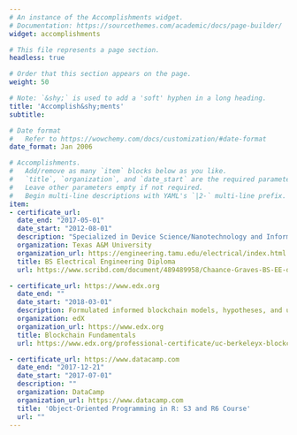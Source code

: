 ```yaml
---
# An instance of the Accomplishments widget.
# Documentation: https://sourcethemes.com/academic/docs/page-builder/
widget: accomplishments

# This file represents a page section.
headless: true

# Order that this section appears on the page.
weight: 50

# Note: `&shy;` is used to add a 'soft' hyphen in a long heading.
title: 'Accomplish&shy;ments'
subtitle:

# Date format
#   Refer to https://wowchemy.com/docs/customization/#date-format
date_format: Jan 2006

# Accomplishments.
#   Add/remove as many `item` blocks below as you like.
#   `title`, `organization`, and `date_start` are the required parameters.
#   Leave other parameters empty if not required.
#   Begin multi-line descriptions with YAML's `|2-` multi-line prefix.
item:
- certificate_url:
  date_end: "2017-05-01"
  date_start: "2012-08-01"
  description: "Specialized in Device Science/Nanotechnology and Information Science Systems focus."
  organization: Texas A&M University
  organization_url: https://engineering.tamu.edu/electrical/index.html
  title: BS Electrical Engineering Diploma
  url: https://www.scribd.com/document/489489958/Chaance-Graves-BS-EE-diploma?secret_password=ZdpOhoeD7u0d4ayDeTMR

- certificate_url: https://www.edx.org
  date_end: ""
  date_start: "2018-03-01"
  description: Formulated informed blockchain models, hypotheses, and use cases.
  organization: edX
  organization_url: https://www.edx.org
  title: Blockchain Fundamentals
  url: https://www.edx.org/professional-certificate/uc-berkeleyx-blockchain-fundamentals

- certificate_url: https://www.datacamp.com
  date_end: "2017-12-21"
  date_start: "2017-07-01"
  description: ""
  organization: DataCamp
  organization_url: https://www.datacamp.com
  title: 'Object-Oriented Programming in R: S3 and R6 Course'
  url: ""
---
```

